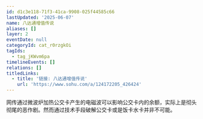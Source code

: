 ```yaml
---
id: d1c3e118-71f3-41ca-9908-025f44585c66
lastUpdated: '2025-06-07'
name: 八达通增值传说
aliases: []
layer: 2
eventDate: null
categoryId: cat_r0rzgkOi
tagIds:
  - tag_jKWvm6pa
timelineEvents: []
relations: []
titledLinks:
  - title: '链接: 八达通增值传说'
    url: 'https://www.sohu.com/a/124172205_426424'
---
```

网传通过微波炉加热公交卡产生的电磁波可以影响公交卡内的余额，实际上是彻头彻尾的恶作剧。然而通过技术手段破解公交卡或是饭卡水卡并非不可能。
